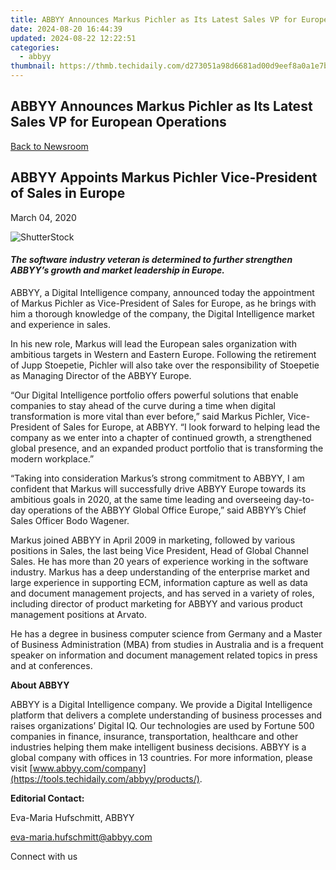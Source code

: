 ```yaml
---
title: ABBYY Announces Markus Pichler as Its Latest Sales VP for European Operations
date: 2024-08-20 16:44:39
updated: 2024-08-22 12:22:51
categories:
  - abbyy
thumbnail: https://thmb.techidaily.com/d273051a98d6681ad00d9eef8a0a1e7b14cf2a7e1a69ef55a0c0753824f4548a.jpg
---
```


## ABBYY Announces Markus Pichler as Its Latest Sales VP for European Operations

[Back to Newsroom](https://tools.techidaily.com/abbyy/products/)

## ABBYY Appoints Markus Pichler Vice-President of Sales in Europe

March 04, 2020

![ShutterStock](https://content.abbyy.com/-/media/project/abbyy/abbyy/branchtemplates/shutterstock_1272462163_1296-x-729.jpg?h=729&iar=0&w=1296)

#### _The software industry veteran is determined to further strengthen ABBYY’s growth and market leadership in Europe._ 

ABBYY, a Digital Intelligence company, announced today the appointment of Markus Pichler as Vice-President of Sales for Europe, as he brings with him a thorough knowledge of the company, the Digital Intelligence market and experience in sales.

In his new role, Markus will lead the European sales organization with ambitious targets in Western and Eastern Europe. Following the retirement of Jupp Stoepetie, Pichler will also take over the responsibility of Stoepetie as Managing Director of the ABBYY Europe.

“Our Digital Intelligence portfolio offers powerful solutions that enable companies to stay ahead of the curve during a time when digital transformation is more vital than ever before,” said Markus Pichler, Vice-President of Sales for Europe, at ABBYY. “I look forward to helping lead the company as we enter into a chapter of continued growth, a strengthened global presence, and an expanded product portfolio that is transforming the modern workplace.”

“Taking into consideration Markus’s strong commitment to ABBYY, I am confident that Markus will successfully drive ABBYY Europe towards its ambitious goals in 2020, at the same time leading and overseeing day-to-day operations of the ABBYY Global Office Europe,” said ABBYY’s Chief Sales Officer Bodo Wagener.

Markus joined ABBYY in April 2009 in marketing, followed by various positions in Sales, the last being Vice President, Head of Global Channel Sales. He has more than 20 years of experience working in the software industry. Markus has a deep understanding of the enterprise market and large experience in supporting ECM, information capture as well as data and document management projects, and has served in a variety of roles, including director of product marketing for ABBYY and various product management positions at Arvato.

He has a degree in business computer science from Germany and a Master of Business Administration (MBA) from studies in Australia and is a frequent speaker on information and document management related topics in press and at conferences.

**About ABBYY**

ABBYY is a Digital Intelligence company. We provide a Digital Intelligence platform that delivers a complete understanding of business processes and raises organizations’ Digital IQ. Our technologies are used by Fortune 500 companies in finance, insurance, transportation, healthcare and other industries helping them make intelligent business decisions. ABBYY is a global company with offices in 13 countries. For more information, please visit [www.abbyy.com/company](https://tools.techidaily.com/abbyy/products/).

**Editorial Contact:**

Eva-Maria Hufschmitt, ABBYY

[eva-maria.hufschmitt@abbyy.com](https://tools.techidaily.com/abbyy/products/)

Connect with us

<ins class="adsbygoogle"
     style="display:block"
     data-ad-format="autorelaxed"
     data-ad-client="ca-pub-7571918770474297"
     data-ad-slot="1223367746"></ins>



<ins class="adsbygoogle"
     style="display:block"
     data-ad-client="ca-pub-7571918770474297"
     data-ad-slot="8358498916"
     data-ad-format="auto"
     data-full-width-responsive="true"></ins>
